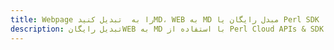 ---title: Webpage را به  تبدیل کنیدMD، WEB به MD مبدل رایگان یا Perl SDKdescription: تبدیل رایگانWEB به MD با استفاده از Perl Cloud APIs & SDK همچنین اسناد PDF را در Cloud ایجاد، ویرایش و رندر کنید.---